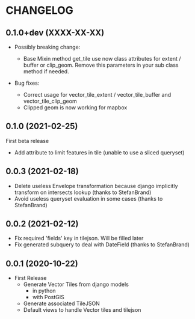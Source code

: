 CHANGELOG
=========

0.1.0+dev   (XXXX-XX-XX)
------------------------

* Possibly breaking change:
  * Base Mixin method get_tile use now class attributes for extent / buffer or clip_geom. Remove this parameters in your sub class method if needed.

* Bug fixes:
  * Correct usage for vector_tile_extent / vector_tile_buffer and vector_tile_clip_geom
  * Clipped geom is now working for mapbox
  

0.1.0       (2021-02-25)
------------------------

First beta release

* Add attribute to limit features in tile (unable to use a sliced queryset)


0.0.3       (2021-02-18)
------------------------

* Delete useless Envelope transformation because django implicitly transform on intersects lookup (thanks to StefanBrand)
* Avoid useless queryset evaluation in some cases (thanks to StefanBrand)


0.0.2       (2021-02-12)
------------------------

* Fix required 'fields' key in tilejson. Will be filled later
* Fix generated subquery to deal with DateField (thanks to StefanBrand)


0.0.1       (2020-10-22)
------------------------

* First Release
  * Generate Vector Tiles from django models
      * in python
      * with PostGIS
  * Generate associated TileJSON
  * Default views to handle Vector tiles and tilejson
 
